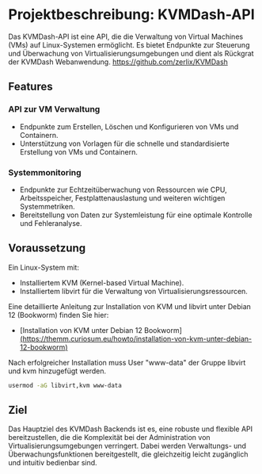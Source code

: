 # Projektbeschreibung: KVMDash-API
Das KVMDash-API ist eine API, die die Verwaltung von Virtual Machines (VMs) auf Linux-Systemen ermöglicht. Es bietet Endpunkte zur Steuerung und Überwachung von Virtualisierungsumgebungen und dient als Rückgrat der KVMDash Webanwendung. 
https://github.com/zerlix/KVMDash

## Features

### API zur VM Verwaltung
* Endpunkte zum Erstellen, Löschen und Konfigurieren von VMs und Containern.
* Unterstützung von Vorlagen für die schnelle und standardisierte Erstellung von VMs und Containern.

### Systemmonitoring
* Endpunkte zur Echtzeitüberwachung von Ressourcen wie CPU, Arbeitsspeicher, Festplattenauslastung und weiteren wichtigen Systemmetriken.
* Bereitstellung von Daten zur Systemleistung für eine optimale Kontrolle und Fehleranalyse.

## Voraussetzung
Ein Linux-System mit:
* Installiertem KVM (Kernel-based Virtual Machine).
* Installiertem libvirt für die Verwaltung von Virtualisierungsressourcen.

Eine detaillierte Anleitung zur Installation von KVM und libvirt unter Debian 12 (Bookworm) finden Sie hier: 
* [Installation von KVM unter Debian 12 Bookworm][(https://themm.curiosum.eu/howto/installation-von-kvm-unter-debian-12-bookworm)](https://github.com/zerlix/Howtos/blob/main/KVM_Debian.md)


Nach erfolgreicher Installation muss User "www-data" der Gruppe libvirt und kvm hinzugefügt werden.
```bash
usermod -aG libvirt,kvm www-data
```

## Ziel
Das Hauptziel des KVMDash Backends ist es, eine robuste und flexible API bereitzustellen, die die Komplexität bei der Administration von Virtualisierungsumgebungen verringert. Dabei werden Verwaltungs- und Überwachungsfunktionen bereitgestellt, die gleichzeitig leicht zugänglich und intuitiv bedienbar sind.



